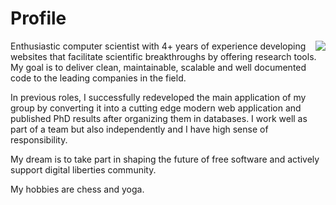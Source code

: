 # Profile

<img align="right" src="https://thumbs.gfycat.com/PointedFrequentImperatorangel-size_restricted.gif">

Enthusiastic computer scientist with 4+ years of experience developing
websites that facilitate scientific breakthroughs by offering research tools. My
goal is to deliver clean, maintainable, scalable and well documented code to
the leading companies in the field.


In previous roles, I successfully redeveloped the main application of my group
by converting it into a cutting edge modern web application and published
PhD results after organizing them in databases. I work well as part of a team
but also independently and I have high sense of responsibility. 

My dream is to take part in shaping the future of free software and actively support digital liberties community.

My hobbies are chess and yoga.



<!---
gdamaskos/gdamaskos is a ✨ special ✨ repository because its `README.md` (this file) appears on your GitHub profile.
You can click the Preview link to take a look at your changes.

- 👋 Hi, I’m @gdamaskos
- 👀 I’m interested in ...
- 🌱 I’m currently learning ...
- 💞️ I’m looking to collaborate on ...
- 📫 How to reach me ...

--->
